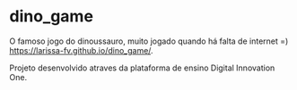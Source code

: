# dino_game

O famoso jogo do dinoussauro, muito jogado quando há falta de internet =) 
 https://larissa-fv.github.io/dino_game/. 


Projeto desenvolvido atraves da plataforma de ensino Digital Innovation One. 
